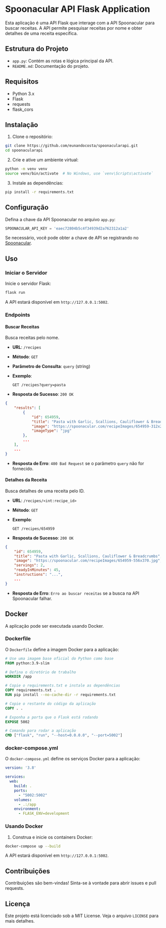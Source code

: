 # Spoonacular API Flask Application

Esta aplicação é uma API Flask que interage com a API Spoonacular para buscar receitas. A API permite pesquisar receitas por nome e obter detalhes de uma receita específica.

## Estrutura do Projeto

- `app.py`: Contém as rotas e lógica principal da API.
- `README.md`: Documentação do projeto.

## Requisitos

- Python 3.x
- Flask
- requests
- flask_cors

## Instalação

1. Clone o repositório:

```bash
git clone https://github.com/eunandocosta/spoonacularapi.git
cd spoonacularapi
```

2. Crie e ative um ambiente virtual:

```bash
python -m venv venv
source venv/bin/activate  # No Windows, use `venv\Scripts\activate`
```

3. Instale as dependências:

```bash
pip install -r requirements.txt
```

## Configuração

Defina a chave da API Spoonacular no arquivo `app.py`:

```python
SPOONACULAR_API_KEY = 'eaec72804b5c4f34939d2a762312a1a2'
```

Se necessário, você pode obter a chave de API se registrando no [Spoonacular](https://spoonacular.com/food-api).

## Uso

### Iniciar o Servidor

Inicie o servidor Flask:

```bash
flask run
```

A API estará disponível em `http://127.0.0.1:5002`.

### Endpoints

#### Buscar Receitas

Busca receitas pelo nome.

- **URL**: `/recipes`
- **Método**: `GET`
- **Parâmetro de Consulta**: `query` (string)

- **Exemplo**:

  `GET /recipes?query=pasta`

- **Resposta de Sucesso**: `200 OK`

```json
{
    "results": [
        {
            "id": 654959,
            "title": "Pasta with Garlic, Scallions, Cauliflower & Breadcrumbs",
            "image": "https://spoonacular.com/recipeImages/654959-312x231.jpg",
            "imageType": "jpg"
        },
        ...
    ],
    ...
}
```

- **Resposta de Erro**: `400 Bad Request` se o parâmetro `query` não for fornecido.

#### Detalhes da Receita

Busca detalhes de uma receita pelo ID.

- **URL**: `/recipes/<int:recipe_id>`
- **Método**: `GET`

- **Exemplo**:

  `GET /recipes/654959`

- **Resposta de Sucesso**: `200 OK`

```json
{
    "id": 654959,
    "title": "Pasta with Garlic, Scallions, Cauliflower & Breadcrumbs",
    "image": "https://spoonacular.com/recipeImages/654959-556x370.jpg",
    "servings": 2,
    "readyInMinutes": 45,
    "instructions": "...",
    ...
}
```

- **Resposta de Erro**: `Erro ao buscar receitas` se a busca na API Spoonacular falhar.

## Docker

A aplicação pode ser executada usando Docker.

### Dockerfile

O `Dockerfile` define a imagem Docker para a aplicação:

```dockerfile
# Use uma imagem base oficial do Python como base
FROM python:3.9-slim

# Defina o diretório de trabalho
WORKDIR /app

# Copie o requirements.txt e instale as dependências
COPY requirements.txt .
RUN pip install --no-cache-dir -r requirements.txt

# Copie o restante do código da aplicação
COPY . .

# Exponha a porta que o Flask está rodando
EXPOSE 5002

# Comando para rodar a aplicação
CMD ["flask", "run", "--host=0.0.0.0", "--port=5002"]
```

### docker-compose.yml

O `docker-compose.yml` define os serviços Docker para a aplicação:

```yaml
version: '3.8'

services:
  web:
    build: .
    ports:
      - "5002:5002"
    volumes:
      - .:/app
    environment:
      - FLASK_ENV=development
```

### Usando Docker

1. Construa e inicie os containers Docker:

```bash
docker-compose up --build
```

A API estará disponível em `http://127.0.0.1:5002`.

## Contribuições

Contribuições são bem-vindas! Sinta-se à vontade para abrir issues e pull requests.

## Licença

Este projeto está licenciado sob a MIT License. Veja o arquivo `LICENSE` para mais detalhes.
